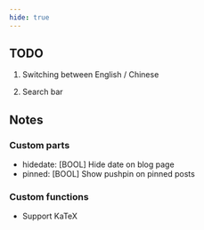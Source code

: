 ```yaml
---
hide: true
---
```


## TODO

1. Switching between English / Chinese

2. Search bar

## Notes

### Custom parts
* hidedate: [BOOL]
  Hide date on blog page
* pinned: [BOOL]
  Show pushpin on pinned posts

### Custom functions
* Support KaTeX
